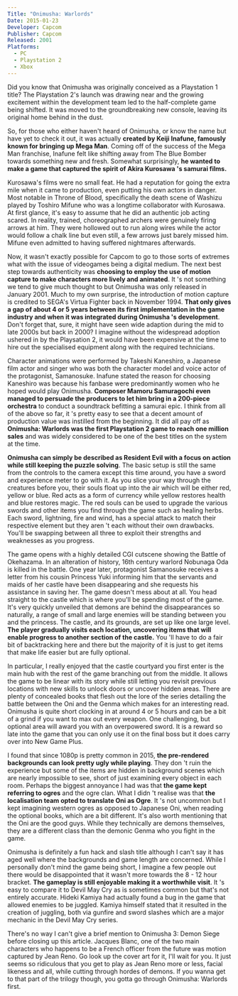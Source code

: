 ```yaml
---
Title: "Onimusha: Warlords"
Date: 2015-01-23
Developer: Capcom
Publisher: Capcom
Released: 2001  
Platforms:
  - PC
  - Playstation 2
  - Xbox
---
```


Did you know that Onimusha was originally conceived as a Playstation 1 title?
The Playstation 2's launch was drawing near and the growing excitement within
the development team led to the half-complete game being shifted. It was moved
to the groundbreaking new console, leaving its original home behind in the
dust.

So, for those who either haven't heard of Onimusha, or know the name but have
yet to check it out, it was actually **created by Keiji Inafune, famously
known for bringing up Mega Man**. Coming off of the success of the Mega Man
franchise, Inafune felt like shifting away from The Blue Bomber towards
something new and fresh. Somewhat surprisingly, **he wanted to make a game
that captured the spirit of Akira Kurosawa 's samurai films.**

Kurosawa's films were no small feat. He had a reputation for going the extra
mile when it came to production, even putting his own actors in danger. Most
notable in Throne of Blood, specifically the death scene of Washizu played by
Toshiro Mifune who was a longtime collaborator with Kurosawa. At first glance,
it's easy to assume that he did an authentic job acting scared. In reality,
trained, choreographed archers were genuinely firing arrows at him. They were
hollowed out to run along wires while the actor would follow a chalk line but
even still, a few arrows just barely missed him. Mifune even admitted to
having suffered nightmares afterwards.

Now, it wasn't exactly possible for Capcom to go to those sorts of extremes
what with the issue of videogames being a digital medium. The next best step
towards authenticity was **choosing to employ the use of motion capture to
make characters more lively and animated**. It 's not something we tend to
give much thought to but Onimusha was only released in January 2001. Much to
my own surprise, the introduction of motion capture is credited to SEGA's
Virtua Fighter back in November 1994. **That only gives a gap of about 4 or 5
years between its first implementation in the game industry and when it was
integrated during Onimusha 's development**. Don't forget that, sure, it might
have seen wide adaption during the mid to late 2000s but back in 2000? I
imagine without the widespread adoption ushered in by the Playsation 2, it
would have been expensive at the time to hire out the specialised equipment
along with the required technicians.

Character animations were performed by Takeshi Kaneshiro, a Japanese film
actor and singer who was both the character model and voice actor of the
protagonist, Samanosuke. Inafune stated the reason for choosing Kaneshiro was
because his fanbase were predominantly women who he hoped would play Onimusha.
**Composer Mamoru Samuragochi even managed to persuade the producers to let
him bring in a 200-piece orchestra** to conduct a soundtrack befitting a
samurai epic. I think from all of the above so far, it 's pretty easy to see
that a decent amount of production value was instilled from the beginning. It
did all pay off as **Onimusha: Warlords was the first Playstation 2 game to
reach one million sales** and was widely considered to be one of the best
titles on the system at the time.

**Onimusha can simply be described as Resident Evil with a focus on action
while still keeping the puzzle solving**. The basic setup is still the same
from the controls to the camera except this time around, you have a sword and
experience meter to go with it. As you slice your way through the creatures
before you, their souls float up into the air which will be either red, yellow
or blue. Red acts as a form of currency while yellow restores health and blue
restores magic. The red souls can be used to upgrade the various swords and
other items you find through the game such as healing herbs. Each sword,
lightning, fire and wind, has a special attack to match their respective
element but they aren 't each without their own drawbacks. You'll be swapping
between all three to exploit their strengths and weaknesses as you progress.

The game opens with a highly detailed CGI cutscene showing the Battle of
Okehazama. In an alteration of history, 16th century warlord Nobunaga Oda is
killed in the battle. One year later, protagonist Samanosuke receives a letter
from his cousin Princess Yuki informing him that the servants and maids of her
castle have been disappearing and she requests his assistance in saving her.
The game doesn't mess about at all. You head straight to the castle which is
where you'll be spending most of the game. It's very quickly unveiled that
demons are behind the disappearances so naturally, a range of small and large
enemies will be standing between you and the princess. The castle, and its
grounds, are set up like one large level. **The player gradually visits each
location, uncovering items that will enable progress to another section of the
castle.** You 'll have to do a fair bit of backtracking here and there but the
majority of it is just to get items that make life easier but are fully
optional.

In particular, I really enjoyed that the castle courtyard you first enter is
the main hub with the rest of the game branching out from the middle. It
allows the game to be linear with its story while still letting you revisit
previous locations with new skills to unlock doors or uncover hidden areas.
There are plenty of concealed books that flesh out the lore of the series
detailing the battle between the Oni and the Genma which makes for an
interesting read. Onimusha is quite short clocking in at around 4 or 5 hours
and can be a bit of a grind if you want to max out every weapon. One
challenging, but optional area will award you with an overpowered sword. It is
a reward so late into the game that you can only use it on the final boss but
it does carry over into New Game Plus.

I found that since 1080p is pretty common in 2015, **the pre-rendered
backgrounds can look pretty ugly while playing**. They don 't ruin the
experience but some of the items are hidden in background scenes which are
nearly impossible to see, short of just examining every object in each room.
Perhaps the biggest annoyance I had was that **the game kept referring to
ogres** and the ogre clan. What I didn 't realise was that **the localisation
team opted to translate Oni as Ogre**. It 's not uncommon but I kept imagining
western ogres as opposed to Japanese Oni, when reading the optional books,
which are a bit different. It's also worth mentioning that the Oni are the
good guys. While they technically are demons themselves, they are a different
class than the demonic Genma who you fight in the game.

Onimusha is definitely a fun hack and slash title although I can't say it has
aged well where the backgrounds and game length are concerned. While I
personally don't mind the game being short, I imagine a few people out there
would be disappointed that it wasn't more towards the 8 - 12 hour bracket.
**The gameplay is still enjoyable making it a worthwhile visit**. It 's easy
to compare it to Devil May Cry as is sometimes common but that's not entirely
accurate. Hideki Kamiya had actually found a bug in the game that allowed
enemies to be juggled. Kamiya himself stated that it resulted in the creation
of juggling, both via gunfire and sword slashes which are a major mechanic in
the Devil May Cry series.

There's no way I can't give a brief mention to Onimusha 3: Demon Siege before
closing up this article. Jacques Blanc, one of the two main characters who
happens to be a French officer from the future was motion captured by Jean
Reno. Go look up the cover art for it, I'll wait for you. It just seems so
ridiculous that you get to play as Jean Reno more or less, facial likeness and
all, while cutting through hordes of demons. If you wanna get to that part of
the trilogy though, you gotta go through Onimusha: Warlords first.

